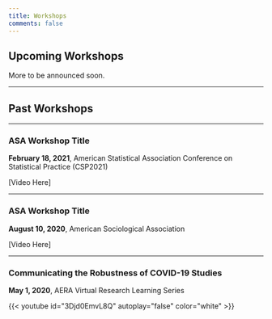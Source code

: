 ```yaml
---
title: Workshops
comments: false
---
```




## Upcoming Workshops

More to be announced soon.

---

## Past Workshops

---

### ASA Workshop Title

**February 18, 2021**, American Statistical Association Conference on Statistical Practice (CSP2021)

[Video Here]

---

### ASA Workshop Title

**August 10, 2020**, American Sociological Association

[Video Here]

---

### Communicating the Robustness of COVID-19 Studies

**May 1, 2020**, AERA Virtual Research Learning Series

{{< youtube id="3Djd0EmvL8Q" autoplay="false" color="white" >}}

